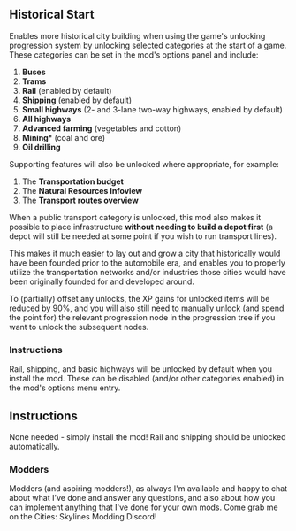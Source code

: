 ## Historical Start
Enables more historical city building when using the game's unlocking progression system by unlocking selected categories at the start of a game.  These categories can be set in the mod's options panel and include:
1. **Buses**
1. **Trams**
1. **Rail** (enabled by default)
1. **Shipping** (enabled by default)
1. **Small highways** (2- and 3-lane two-way highways, enabled by default)
1. **All highways**
1. **Advanced farming** (vegetables and cotton)
1. **Mining*** (coal and ore)
1. **Oil drilling**

Supporting features will also be unlocked where appropriate, for example:
1. The **Transportation budget**
1. The **Natural Resources Infoview**
1. The **Transport routes overview**

When a public transport category is unlocked, this mod also makes it possible to place infrastructure **without needing to build a depot first** (a depot will still be needed at some point if you wish to run transport lines).

This makes it much easier to lay out and grow a city that historically would have been founded prior to the automobile era, and enables you to properly utilize the transportation networks and/or industries those cities would have been originally founded for and developed around.

To (partially) offset any unlocks, the XP gains for unlocked items will be reduced by 90%, and you will also still need to manually unlock (and spend the point for) the relevant progression node in the progression tree if you want to unlock the subsequent nodes.		

### Instructions
Rail, shipping, and basic highways will be unlocked by default when you install the mod.  These can be disabled (and/or other categories enabled) in the mod's options menu entry.

## Instructions
None needed - simply install the mod!  Rail and shipping should be unlocked automatically.

### Modders
Modders (and aspiring modders!), as always I'm available and happy to chat about what I've done and answer any questions, and also about how you can implement anything that I've done for your own mods.  Come grab me on the Cities: Skylines Modding Discord!
